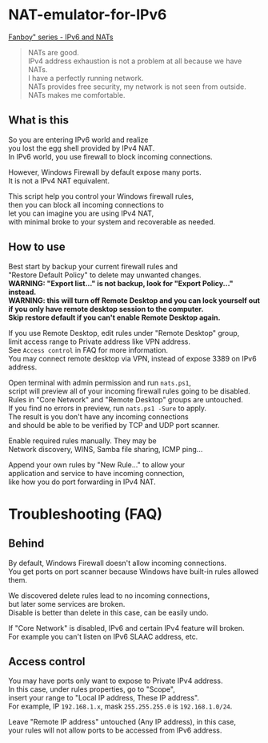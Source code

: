 # NAT-emulator-for-IPv6
[Fanboy" series - IPv6 and NATs](https://www.youtube.com/watch?v=v26BAlfWBm8)

> NATs are good.  
> IPv4 address exhaustion is not a problem at all because we have NATs.  
> I have a perfectly running network.  
> NATs provides free security, my network is not seen from outside.  
> NATs makes me comfortable.

## What is this
So you are entering IPv6 world and realize  
you lost the egg shell provided by IPv4 NAT.  
In IPv6 world, you use firewall to block incoming connections.

However, Windows Firewall by default expose many ports.  
It is not a IPv4 NAT equivalent.

This script help you control your Windows firewall rules,  
then you can block all incoming connections to  
let you can imagine you are using IPv4 NAT,  
with minimal broke to your system and recoverable as needed.

## How to use
Best start by backup your current firewall rules and  
"Restore Default Policy" to delete may unwanted changes.  
**WARNING: "Export list..." is not backup, look for "Export Policy..." instead.**  
**WARNING: this will turn off Remote Desktop and you can lock yourself out  
if you only have remote desktop session to the computer.  
Skip restore default if you can't enable Remote Desktop again.**

If you use Remote Desktop, edit rules under "Remote Desktop" group,  
limit access range to Private address like VPN address.  
See `Access control` in FAQ for more information.  
You may connect remote desktop via VPN, instead of expose 3389 on IPv6 address.

Open terminal with admin permission and run `nats.ps1`,  
script will preview all of your incoming firewall rules going to be disabled.  
Rules in "Core Network" and "Remote Desktop" groups are untouched.  
If you find no errors in preview, run `nats.ps1 -Sure` to apply.  
The result is you don't have any incoming connections  
and should be able to be verified by TCP and UDP port scanner.

Enable required rules manually. They may be  
Network discovery, WINS, Samba file sharing, ICMP ping...

Append your own rules by "New Rule..." to allow your  
application and service to have incoming connection,  
like how you do port forwarding in IPv4 NAT.

# Troubleshooting (FAQ)
## Behind
By default, Windows Firewall doesn't allow incoming connections.  
You get ports on port scanner because Windows have built-in rules allowed them.

We discovered delete rules lead to no incoming connections,  
but later some services are broken.  
Disable is better than delete in this case, can be easily undo.

If "Core Network" is disabled, IPv6 and certain IPv4 feature will broken.  
For example you can't listen on IPv6 SLAAC address, etc.

## Access control
You may have ports only want to expose to Private IPv4 address.  
In this case, under rules properties, go to "Scope",  
insert your range to "Local IP address, These IP address".  
For example, IP `192.168.1.x`, mask `255.255.255.0` is `192.168.1.0/24`.

Leave "Remote IP address" untouched (Any IP address), in this case,  
your rules will not allow ports to be accessed from IPv6 address.

